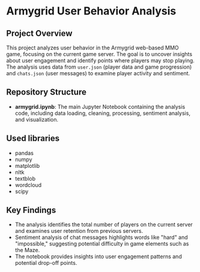 # Armygrid User Behavior Analysis

## Project Overview
This project analyzes user behavior in the Armygrid web-based MMO game, focusing on the current game server. The goal is to uncover insights about user engagement and identify points where players may stop playing. The analysis uses data from `user.json` (player data and game progression) and `chats.json` (user messages) to examine player activity and sentiment.

## Repository Structure
- **armygrid.ipynb**: The main Jupyter Notebook containing the analysis code, including data loading, cleaning, processing, sentiment analysis, and visualization.

## Used libraries
- pandas
- numpy
- matplotlib
- nltk
- textblob
- wordcloud
- scipy

## Key Findings
- The analysis identifies the total number of players on the current server and examines user retention from previous servers.
- Sentiment analysis of chat messages highlights words like "hard" and "impossible," suggesting potential difficulty in game elements such as the Maze.
- The notebook provides insights into user engagement patterns and potential drop-off points.